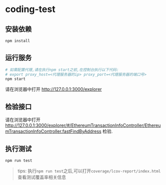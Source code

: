 # coding-test

## 安装依赖

```sh
npm install
```

## 运行服务

```sh
# 如需配置代理,请在执行npm start之前,在控制台执行以下代码:
# export proxy_host=<代理服务器的ip> proxy_port=<代理服务器的端口号>
npm start
```

请在浏览器中打开 http://127.0.0.1:3000/explorer

## 检验接口

请在浏览器中打开 http://127.0.0.1:3000/explorer/#/EthereumTransactionInfoController/EthereumTransactionInfoController.fastFindByAddress 检验.

## 执行测试

```sh
npm run test
```

> tips: 执行`npm run test`之后,可以打开`coverage/lcov-report/index.html`查看测试覆盖率相关信息
